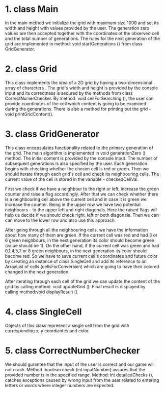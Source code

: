 # 1. class Main


   In the main method we initialize the grid with maximum size 1000 and set its width and height with values provided
by the user. The generation zero values are then accepted together with the coordinates of the observed cell and 
the total number of generations. The rules for the next generation of the grid are implemented in method:
void startGenerations () from class GridGenerator.
    
# 2. class Grid

   This class implements the idea of a 2D grid by having a two-dimensional array of characters .
The grid's width and height is provided by the console input and its correctness is secured
by the methods from class CorrectNumerChecker. By method: void cellForSearching (), the user
can provide coordinates of the cell which content is going to be examined during the generations.
There is also a method for printing out the grid - void printGridContent().

# 3. class GridGenerator

   This class encapsulates functionality related to the primary generation of the grid. The main algorithm is
  implemented in void generationZero () method. The initial content is provided by the console input. The number
  of subsequent generations is also specified by the user. Each generation begins with checking whether the chosen
  cell is red or green. Then we should iterate through each grid's cell and check its neighbouring cells.
  The current value of the cell is stored in the variable - checkedCellVal.
  
   First we check if we have a neighbour to the right or left, increase the green counter and raise a flag accordingly.
 After that we can check whether there is a neighbouring cell above the current cell and in case it is green we increase 
 the counter. Being in the upper row we have two potential neighbours - to the upper left  and right diagonals.
 Here the raised flags will help us decide if we should check right, left or both diagonals. Then we can can move
 to the lower row and also use this approach. 
 
   After going through all the neighbouring cells, we have the information about how many of them are green. If the
 current cell was red and had 3 or 6 green neighbours, in the next generation its color should become green (value should be 1).
 On the other hand, if the current cell was green and had 0,1,4,5,7 or 8 green neighbours, in the next generation
 its color should become red. So we have to save current cell's coordinates and future color by creating an instance
 of class SingleCell and add its reference to an ArrayList of cells (cellsForConversion) which are going to have their
 colored changed in the next generation.
 
   After iterating through each cell of the grid we can update the content of the grid by calling method: void updateGrid ().
 Final result is displayed by calling  method:void displayResult ().

# 4. class SingleCell

  Objects of this class represent a single cell from the grid with corresponding x, y coordiantes and color.
     
# 5. class CorrectNumberChecker

   We should gurantee that the input of the user is correct and our game will not crash. Method:
  boolean check (int inputNumber) assures that the provided number is in the specified range.
  Method: int detailedChecks (), catches exceptions caused by wrong input from the user related
  to entering letters or words where integer numbers are expected.
    

